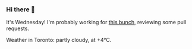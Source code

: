### Hi there :wave:

It's Wednesday! I'm probably working for [this bunch](https://github.com/kohofinancial), reviewing some pull requests.

Weather in Toronto: partly cloudy, at +4°C.
